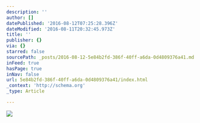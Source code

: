 ```yaml
---
description: ''
author: []
datePublished: '2016-08-12T07:25:28.396Z'
dateModified: '2016-08-11T20:32:45.973Z'
title: ''
publisher: {}
via: {}
starred: false
sourcePath: _posts/2016-08-12-5e84b2fd-386f-40ff-a6da-0d4809376a41.md
inFeed: true
hasPage: true
inNav: false
url: 5e84b2fd-386f-40ff-a6da-0d4809376a41/index.html
_context: 'http://schema.org'
_type: Article

---
```

![](https://the-grid-user-content.s3-us-west-2.amazonaws.com/b090d8ca-19e1-4772-98f3-1a7d01589936.jpg)